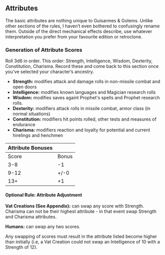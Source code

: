 ## Attributes
The basic attributes are nothing unique to Guisarmes & Golems.  Unlike other sections of the rules, I haven’t even bothered to confusingly rename them.  Outside of the direct mechanical effects describe, use whatever interpretation you prefer from your favourite edition or retroclone.

### Generation of Attribute Scores
Roll 3d6 in order.  This order:  Strength, Intelligence, Wisdom, Dexterity, Constitution, Charisma.  Record these and come back to this section once you’ve selected your character’s ancestry.

* **Strength:** modifies attack and damage rolls in non-missile combat and open doors
* **Intelligence:** modifies known languages and Magician research rolls
* **Wisdom:** modifies saves againt Prophet's spells and Prophet research rolls.
* **Dexterity:** modifiers attack rolls in missile combat, armor class (in normal situations)
* **Constitution:** modifiers hit points rolled, other tests and measures of endurance
* **Charisma:** modifiers reaction and loyalty for potential and current hirelings and henchmen


| Attribute Bonuses ||
| ---------|---------|
| Score	|	Bonus |
| 3-8 	|	-1  |
| 9-12 	|	+/-0 |
| 13+ 	|	+1  | 

#### Optional Rule: Attribute Adjustment

**Vat Creations (See Appendix):**  can swap any score with Strength. Charisma can not be their highest attribute - in that event swap Strength and Charisma attributes.

**Humans:** can swap any two scores.

Any swapping of scores must result in the attribute listed become higher than initially (i.e, a Vat Creation could not swap an Intelligence of 10 with a Strength of 12).